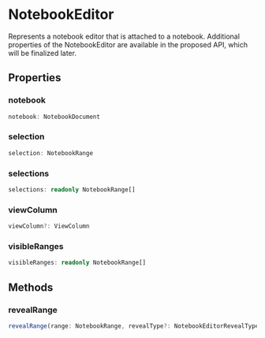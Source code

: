 # NotebookEditor

Represents a notebook editor that is attached to a notebook. Additional properties of the NotebookEditor are available in the proposed API, which will be finalized later.

## Properties

### notebook

```typescript
notebook: NotebookDocument
```

### selection

```typescript
selection: NotebookRange
```

### selections

```typescript
selections: readonly NotebookRange[]
```

### viewColumn

```typescript
viewColumn?: ViewColumn
```

### visibleRanges

```typescript
visibleRanges: readonly NotebookRange[]
```

## Methods

### revealRange

```typescript
revealRange(range: NotebookRange, revealType?: NotebookEditorRevealType): void
```

[NotebookRange]: NotebookRange.md
[NotebookDocument]: NotebookDocument.md
[ViewColumn]: ViewColumn.md
[NotebookEditorRevealType]: NotebookEditorRevealType.md
